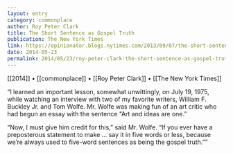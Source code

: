 ```yaml
---
layout: entry
category: commonplace
author: Roy Peter Clark
title: The Short Sentence as Gospel Truth
publication: The New York Times
link: https://opinionator.blogs.nytimes.com/2013/09/07/the-short-sentence-as-gospel-truth/
date: 2014-05-23
permalink: 2014/05/23/roy-peter-clark-the-short-sentence-as-gospel-truth
---
```


[[2014]] • [[commonplace]] • [[Roy Peter Clark]] • [[The New York Times]]

“I learned an important lesson, somewhat unwittingly, on July 19, 1975, while watching an interview with two of my favorite writers, William F. Buckley Jr. and Tom Wolfe. Mr. Wolfe was making fun of an art critic who had begun an essay with the sentence “Art and ideas are one.”

“Now, I must give him credit for this,” said Mr. Wolfe. “If you ever have a preposterous statement to make … say it in five words or less, because we’re always used to five-word sentences as being the gospel truth.””